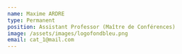 ```yaml
---
name: Maxime ARDRE
type: Permanent
position: Assistant Professor (Maître de Conférences)
image: /assets/images/logofondbleu.png
email: cat_1@mail.com
---
```

